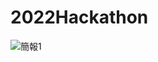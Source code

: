 # 2022Hackathon
![簡報1](https://user-images.githubusercontent.com/84170074/197369513-8641beac-24cb-4338-83c7-fa834ed6e846.jpg)

